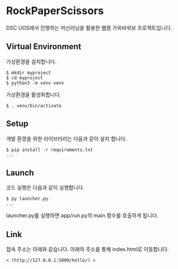 # RockPaperScissors

DSC UOS에서 진행하는 머신러닝을 활용한 웹캠 가위바위보 프로젝트입니다.

## Virtual Environment

가상환경을 설치합니다. 

```shell
$ mkdir myproject
$ cd myproject
$ python3 -m venv venv
```

가상환경을 활성화합니다.

```shell
$ . venv/bin/activate
```

## Setup

개발 환경을 위한 라이브러리는 다음과 같이 설치 합니다.

```shell
$ pip install -r requirements.txt
...
```

## Launch

코드 실행은 다음과 같이 실행합니다.

```shell
$ py launcher.py
...
```

launcher.py를 실행하면 app/run.py의 main 함수를 호출하게 됩니다.

## Link

접속 주소는 아래와 같습니다. 아래의 주소를 통해 index.html로 이동합니다. 

```shell
< (http://127.0.0.1:5000/hello/) >
```

